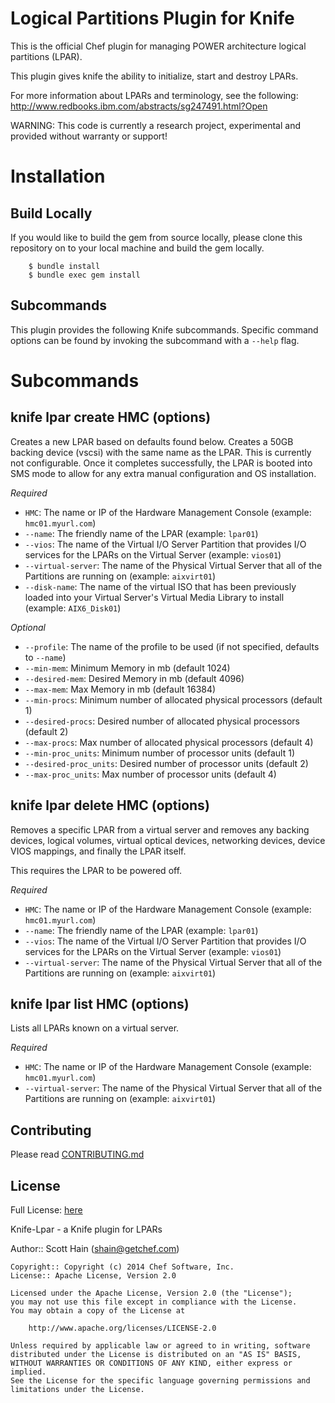# Logical Partitions Plugin for Knife

This is the official Chef plugin for managing POWER architecture
logical partitions (LPAR).

This plugin gives knife the ability to initialize, start and 
destroy LPARs.

For more information about LPARs and terminology, see the following:
http://www.redbooks.ibm.com/abstracts/sg247491.html?Open

WARNING: This code is currently a research project, experimental
and provided without warranty or support!

# Installation

## Build Locally
If you would like to build the gem from source locally, please clone this
repository on to your local machine and build the gem locally.

```
    $ bundle install
    $ bundle exec gem install
```

## Subcommands
This plugin provides the following Knife subcommands. Specific command options
can be found by invoking the subcommand with a `--help` flag.

# Subcommands

## knife lpar create HMC (options)
Creates a new LPAR based on defaults found below. Creates a 50GB backing device (vscsi)
with the same name as the LPAR. This is currently not configurable. Once it completes
successfully, the LPAR is booted into SMS mode to allow for any extra manual configuration
and OS installation.

*Required*
  * `HMC`:
    The name or IP of the Hardware Management Console (example: `hmc01.myurl.com`)
  * `--name`:
    The friendly name of the LPAR (example: `lpar01`)
  * `--vios`:
    The name of the Virtual I/O Server Partition that provides I/O services for the LPARs on the Virtual Server (example: `vios01`)
  * `--virtual-server`:
    The name of the Physical Virtual Server that all of the Partitions are running on (example: `aixvirt01`)
  * `--disk-name`:
    The name of the virtual ISO that has been previously loaded into your Virtual Server's Virtual Media Library to install (example: `AIX6_Disk01`)

*Optional*

  * `--profile`:
    The name of the profile to be used (if not specified, defaults to `--name`)
  * `--min-mem`:
    Minimum Memory in mb (default 1024)
  * `--desired-mem`:
    Desired Memory in mb (default 4096)
  * `--max-mem`:
    Max Memory in mb (default 16384)
  * `--min-procs`:
    Minimum number of allocated physical processors (default 1)
  * `--desired-procs`:
    Desired number of allocated physical processors (default 2)
  * `--max-procs`:
    Max number of allocated physical processors (default 4)
  * `--min-proc_units`:
    Minimum number of processor units (default 1)
  * `--desired-proc_units`:
    Desired number of processor units (default 2)
  * `--max-proc_units`:
    Max number of processor units (default 4)


## knife lpar delete HMC (options)
Removes a specific LPAR from a virtual server and removes any backing devices,
logical volumes, virtual optical devices, networking devices, device VIOS mappings,
and finally the LPAR itself.

This requires the LPAR to be powered off.

*Required*
  * `HMC`:
    The name or IP of the Hardware Management Console (example: `hmc01.myurl.com`)
  * `--name`:
    The friendly name of the LPAR (example: `lpar01`)
  * `--vios`:
    The name of the Virtual I/O Server Partition that provides I/O services for the LPARs on the Virtual Server (example: `vios01`)
  * `--virtual-server`:
    The name of the Physical Virtual Server that all of the Partitions are running on (example: `aixvirt01`)

## knife lpar list HMC (options)
Lists all LPARs known on a virtual server.

*Required*
  * `HMC`:
    The name or IP of the Hardware Management Console (example: `hmc01.myurl.com`)
  * `--virtual-server`:
    The name of the Physical Virtual Server that all of the Partitions are running on (example: `aixvirt01`)

## Contributing
Please read [CONTRIBUTING.md](CONTRIBUTING.md)

## License
Full License: [here](LICENSE)

Knife-Lpar - a Knife plugin for LPARs

Author:: Scott Hain (<shain@getchef.com>)  

```text
Copyright:: Copyright (c) 2014 Chef Software, Inc.  
License:: Apache License, Version 2.0

Licensed under the Apache License, Version 2.0 (the "License");
you may not use this file except in compliance with the License.
You may obtain a copy of the License at

    http://www.apache.org/licenses/LICENSE-2.0

Unless required by applicable law or agreed to in writing, software
distributed under the License is distributed on an "AS IS" BASIS,
WITHOUT WARRANTIES OR CONDITIONS OF ANY KIND, either express or implied.
See the License for the specific language governing permissions and
limitations under the License.
```
